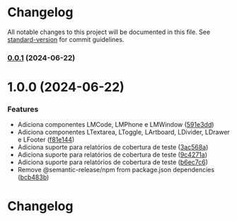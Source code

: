 # Changelog

All notable changes to this project will be documented in this file. See [standard-version](https://github.com/conventional-changelog/standard-version) for commit guidelines.

### [0.0.1](https://github.com/eibii/lily-ui/compare/v1.0.0...v0.0.1) (2024-06-22)

# 1.0.0 (2024-06-22)


### Features

* Adiciona componentes LMCode, LMPhone e LMWindow ([591e3dd](https://github.com/eibii/lily-ui/commit/591e3ddbaa1d764b7a43ad15858abcde7b59132b))
* Adiciona componentes LTextarea, LToggle, LArtboard, LDivider, LDrawer e LFooter ([f81e144](https://github.com/eibii/lily-ui/commit/f81e144e1fea46c2be0a250abef1b8e995278e7c))
* Adiciona suporte para relatórios de cobertura de teste ([3ac568a](https://github.com/eibii/lily-ui/commit/3ac568afdb9124548e4b11d597920c9ba1557c0a))
* Adiciona suporte para relatórios de cobertura de teste ([9c4271a](https://github.com/eibii/lily-ui/commit/9c4271a6c8397d09fc83095feefdc37746862af5))
* Adiciona suporte para relatórios de cobertura de teste ([b6ec7c6](https://github.com/eibii/lily-ui/commit/b6ec7c621d460ed9f396b89d5334fc21ffddea64))
* Remove @semantic-release/npm from package.json dependencies ([bcb483b](https://github.com/eibii/lily-ui/commit/bcb483b0b54e474a1bad55b792518f3b02d2ce87))

# Changelog
